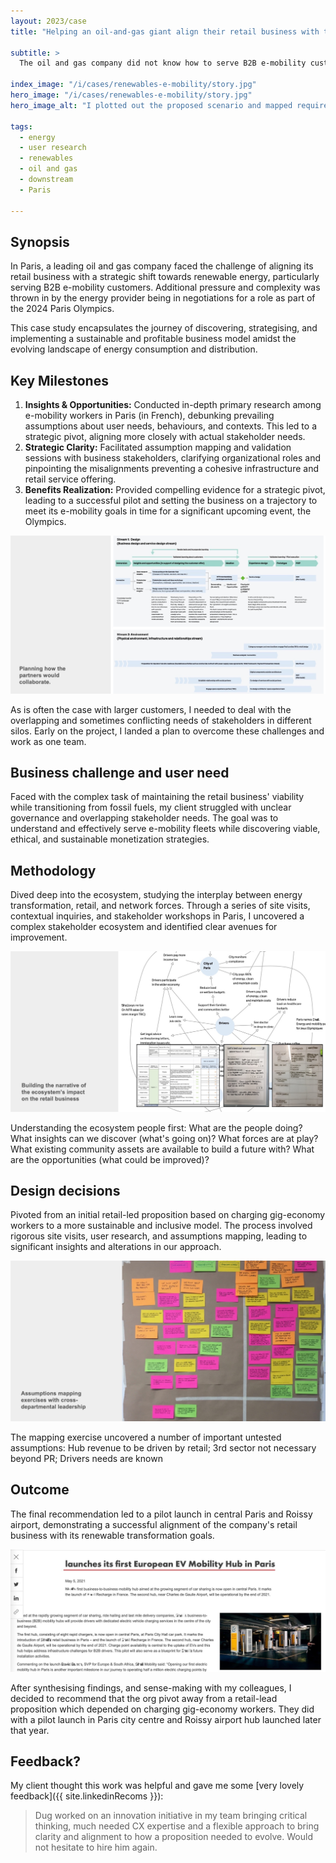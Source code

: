 ```yaml
---
layout: 2023/case
title: "Helping an oil-and-gas giant align their retail business with their renewables transformation"

subtitle: >
  The oil and gas company did not know how to serve B2B e-mobility customers. They needed to learn what service would provide most value to these these fleets while monetising those relationships in a sustainable and ethical way.

index_image: "/i/cases/renewables-e-mobility/story.jpg"
hero_image: "/i/cases/renewables-e-mobility/story.jpg"
hero_image_alt: "I plotted out the proposed scenario and mapped required capability in a blueprint."

tags: 
  - energy
  - user research
  - renewables
  - oil and gas
  - downstream
  - Paris

---
```


## Synopsis

In Paris, a leading oil and gas company faced the challenge of aligning its retail business with a strategic shift towards renewable energy, particularly serving B2B e-mobility customers. Additional pressure and complexity was thrown in by the energy provider being in negotiations for a role as part of the 2024 Paris Olympics.

This case study encapsulates the journey of discovering, strategising, and implementing a sustainable and profitable business model amidst the evolving landscape of energy consumption and distribution.


## Key Milestones

1. **Insights & Opportunities:** Conducted in-depth primary research among e-mobility workers in Paris (in French), debunking prevailing assumptions about user needs, behaviours, and contexts. This led to a strategic pivot, aligning more closely with actual stakeholder needs.
2. **Strategic Clarity:** Facilitated assumption mapping and validation sessions with business stakeholders, clarifying organizational roles and pinpointing the misalignments preventing a cohesive infrastructure and retail service offering.
3. **Benefits Realization:** Provided compelling evidence for a strategic pivot, leading to a successful pilot and setting the business on a trajectory to meet its e-mobility goals in time for a significant upcoming event, the Olympics.


![I needed to develop a plan that showed how the partners would collaborate.](/i/cases/renewables-e-mobility/plan.jpg)

<p class="imagecaption">
  As is often the case with larger customers, I needed to deal with the overlapping and sometimes conflicting needs of stakeholders in different silos. Early on the project, I landed a plan to overcome these challenges and work as one team.
</p>


## Business challenge and user need

Faced with the complex task of maintaining the retail business' viability while transitioning from fossil fuels, my client struggled with unclear governance and overlapping stakeholder needs. The goal was to understand and effectively serve e-mobility fleets while discovering viable, ethical, and sustainable monetization strategies.


## Methodology

Dived deep into the ecosystem, studying the interplay between energy transformation, retail, and network forces. Through a series of site visits, contextual inquiries, and stakeholder workshops in Paris, I uncovered a complex stakeholder ecosystem and identified clear avenues for improvement.

![The service would become a component of a complex ecosystem](/i/cases/renewables-e-mobility/speculative-design.jpg)

<p class="imagecaption">
  Understanding the ecosystem people first: What are the people doing? What insights can we discover (what's going on)? What forces are at play? What existing community assets are available to build a future with? What are the opportunities (what could be improved)?
</p>


## Design decisions

Pivoted from an initial retail-led proposition based on charging gig-economy workers to a more sustainable and inclusive model. The process involved rigorous site visits, user research, and assumptions mapping, leading to significant insights and alterations in our approach.


![The assumptions mapping exercise uncovered a number of important untested assumptions](/i/cases/renewables-e-mobility/assumptions-map.jpg)

<p class="imagecaption">
  The mapping exercise uncovered a number of important untested assumptions: Hub revenue to be driven by retail; 3rd sector not necessary beyond PR; Drivers needs are known
</p>


## Outcome

The final recommendation led to a pilot launch in central Paris and Roissy airport, demonstrating a successful alignment of the company's retail business with its renewable transformation goals.

![The final output and result](/i/cases/renewables-e-mobility/outcome.jpg)

<p class="imagecaption">
  After synthesising findings, and sense-making with my colleagues, I decided to recommend that the org pivot away from a retail-lead proposition which depended on charging gig-economy workers. They did with a pilot launch in Paris city centre and Roissy airport hub launched later that year.
</p>


## Feedback?

My client thought this work was helpful and gave me some [very lovely feedback]({{ site.linkedinRecoms }}):

>
> Dug worked on an innovation initiative in my team 
> bringing critical thinking, much needed CX expertise 
> and a flexible approach to bring clarity and alignment 
> to how a proposition needed to evolve. 
> Would not hesitate to hire him again.
>

